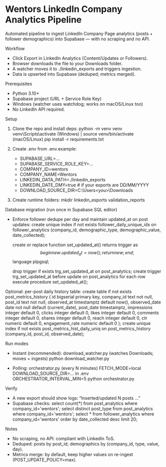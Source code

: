 # Wentors LinkedIn Company Analytics Pipeline

Automated pipeline to ingest LinkedIn Company Page analytics (posts + follower demographics) into Supabase — with no scraping and no API.

Workflow
- Click Export in LinkedIn Analytics (Content/Updates or Followers).
- Browser downloads the file to your Downloads folder.
- A watcher moves it to ./linkedin_exports and triggers ingestion.
- Data is upserted into Supabase (deduped; metrics merged).

Prerequisites
- Python 3.10+
- Supabase project (URL + Service Role Key)
- Windows (watcher uses watchdog; works on macOS/Linux too)
- No LinkedIn API required.

Setup
1. Clone the repo and install deps:
   python -m venv venv
   venv\Scripts\activate (Windows) | source venv/bin/activate (macOS/Linux)
   pip install -r requirements.txt

2. Create .env from .env.example:
   - SUPABASE_URL=...
   - SUPABASE_SERVICE_ROLE_KEY=...
   - COMPANY_ID=wentors
   - COMPANY_NAME=Wentors
   - LINKEDIN_DATA_PATH=./linkedin_exports
   - LINKEDIN_DATE_DMY=true   # if your exports are DD/MM/YYYY
   - DOWNLOAD_SOURCE_DIR=C:\Users\<you>\Downloads

3. Create runtime folders:
   mkdir linkedin_exports validation_reports

Database migration (run once in Supabase SQL editor)
- Enforce follower dedupe per day and maintain updated_at on post updates:
  create unique index if not exists follower_daily_unique_idx
  on follower_analytics (company_id, demographic_type, demographic_value, date_collected);

  create or replace function set_updated_at() returns trigger as $$
  begin new.updated_at = now(); return new; end; $$ language plpgsql;

  drop trigger if exists trg_set_updated_at on post_analytics;
  create trigger trg_set_updated_at
  before update on post_analytics
  for each row execute procedure set_updated_at();

Optional: per-post daily history table:
  create table if not exists post_metrics_history (
    id bigserial primary key,
    company_id text not null,
    post_id text not null,
    observed_at timestamptz default now(),
    observed_date date not null default (current_date),
    post_date timestamptz,
    impressions integer default 0,
    clicks integer default 0,
    likes integer default 0,
    comments integer default 0,
    shares integer default 0,
    reach integer default 0,
    ctr numeric default 0,
    engagement_rate numeric default 0
  );
  create unique index if not exists post_metrics_hist_daily_uniq
  on post_metrics_history (company_id, post_id, observed_date);

Run modes
- Instant (recommended): download_watcher.py (watches Downloads; moves + ingests)
  python download_watcher.py

- Polling: orchestrator.py (every N minutes)
  FETCH_MODE=local
  DOWNLOAD_SOURCE_DIR=... in .env
  ORCHESTRATOR_INTERVAL_MIN=5
  python orchestrator.py

Verify
- A new export should show logs: “Inserted/updated N posts …”
- Supabase checks:
  select count(*) from post_analytics where company_id='wentors';
  select distinct post_type from post_analytics where company_id='wentors';
  select * from follower_analytics where company_id='wentors' order by date_collected desc limit 20;

Notes
- No scraping, no API: compliant with LinkedIn ToS.
- Deduped: posts by post_id; demographics by (company_id, type, value, day).
- Metrics merge: by default, keep higher values on re-ingest (POST_UPDATE_POLICY=max).